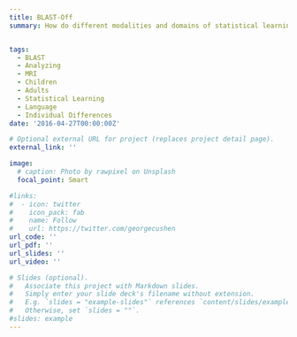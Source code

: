 ```yaml
---
title: BLAST-Off
summary: How do different modalities and domains of statistical learning skills grow and change across development, and what brain systems and connectivities underpin this? Here, we use online statistical learning in the MRI to tease apart the developmental timecourse of statistical learning in typically developing individuals, and critically examine hypotheses of invariance, change, and domain-general vs language-specifc mechanisms in statistical learning. 


tags:
  - BLAST
  - Analyzing
  - MRI
  - Children
  - Adults
  - Statistical Learning
  - Language
  - Individual Differences
date: '2016-04-27T00:00:00Z'

# Optional external URL for project (replaces project detail page).
external_link: ''

image:
  # caption: Photo by rawpixel on Unsplash
  focal_point: Smart

#links:
#  - icon: twitter
#    icon_pack: fab
#    name: Follow
#    url: https://twitter.com/georgecushen
url_code: ''
url_pdf: ''
url_slides: ''
url_video: ''

# Slides (optional).
#   Associate this project with Markdown slides.
#   Simply enter your slide deck's filename without extension.
#   E.g. `slides = "example-slides"` references `content/slides/example-slides.md`.
#   Otherwise, set `slides = ""`.
#slides: example
---
```


